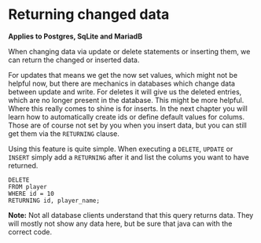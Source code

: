 # Returning changed data

**Applies to Postgres, SqLite and MariadB**

When changing data via update or delete statements or inserting them, we can return the changed or inserted data.

For updates that means we get the now set values, which might not be helpful now, but there are mechanics in databases
which change data between update and write. For deletes it will give us the deleted entries, which are no longer present
in the database. This might be more helpful. Where this really comes to shine is for inserts. In the next chapter you
will learn how to automatically create ids or define default values for colums. Those are of course not set by you when
you insert data, but you can still get them via the `RETURNING` clause.

Using this feature is quite simple. When executing a `DELETE`, `UPDATE` or `INSERT` simply add a `RETURNING` after it
and list the colums you want to have returned.

```mariadb
DELETE
FROM player
WHERE id = 10
RETURNING id, player_name;
```

**Note:** Not all database clients understand that this query returns data. They will mostly not show any data here, but be sure that java can with the correct code.

